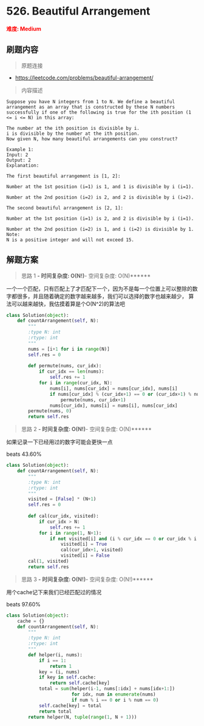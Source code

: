 # 526. Beautiful Arrangement

**<font color=red>难度: Medium</font>**

## 刷题内容

> 原题连接

* https://leetcode.com/problems/beautiful-arrangement/

> 内容描述

```
Suppose you have N integers from 1 to N. We define a beautiful arrangement as an array that is constructed by these N numbers successfully if one of the following is true for the ith position (1 <= i <= N) in this array:

The number at the ith position is divisible by i.
i is divisible by the number at the ith position.
Now given N, how many beautiful arrangements can you construct?

Example 1:
Input: 2
Output: 2
Explanation: 

The first beautiful arrangement is [1, 2]:

Number at the 1st position (i=1) is 1, and 1 is divisible by i (i=1).

Number at the 2nd position (i=2) is 2, and 2 is divisible by i (i=2).

The second beautiful arrangement is [2, 1]:

Number at the 1st position (i=1) is 2, and 2 is divisible by i (i=1).

Number at the 2nd position (i=2) is 1, and i (i=2) is divisible by 1.
Note:
N is a positive integer and will not exceed 15.
```

## 解题方案

> 思路 1
******- 时间复杂度: O(N!)******- 空间复杂度: O(N)******


一个一个匹配，只有匹配上了才匹配下一个，因为不是每一个位置上可以整除的数字都很多，并且随着确定的数字越来越多，我们可以选择的数字也越来越少，
算法可以越来越快，我估摸着算是个O(N^2)的算法吧


```python
class Solution(object):
    def countArrangement(self, N):
        """
        :type N: int
        :rtype: int
        """
        nums = [i+1 for i in range(N)]
        self.res = 0
        
        def permute(nums, cur_idx):
            if cur_idx == len(nums):
                self.res += 1
            for i in range(cur_idx, N):
                nums[i], nums[cur_idx] = nums[cur_idx], nums[i]
                if nums[cur_idx] % (cur_idx+1) == 0 or (cur_idx+1) % nums[cur_idx] == 0:
                    permute(nums, cur_idx+1)
                nums[cur_idx], nums[i] = nums[i], nums[cur_idx]
        permute(nums, 0)
        return self.res
```

> 思路 2
******- 时间复杂度: O(N!)******- 空间复杂度: O(N)******

如果记录一下已经用过的数字可能会更快一点

beats 43.60%

```python
class Solution(object):
    def countArrangement(self, N):
        """
        :type N: int
        :rtype: int
        """
        visited = [False] * (N+1)
        self.res = 0
        
        def cal(cur_idx, visited):
            if cur_idx > N:
                self.res += 1
            for i in range(1, N+1):
                if not visited[i] and (i % cur_idx == 0 or cur_idx % i == 0):
                    visited[i] = True
                    cal(cur_idx+1, visited)
                    visited[i] = False
        cal(1, visited)
        return self.res
```



> 思路 3
******- 时间复杂度: O(N!)******- 空间复杂度: O(N!)******

用个cache记下来我们已经匹配过的情况

beats 97.60%

```python
class Solution(object):
    cache = {}
    def countArrangement(self, N):
        """
        :type N: int
        :rtype: int
        """
        def helper(i, nums):
            if i == 1:
                return 1
            key = (i, nums)
            if key in self.cache:
                return self.cache[key]
            total = sum(helper(i-1, nums[:idx] + nums[idx+1:])
                        for idx, num in enumerate(nums)
                        if num % i == 0 or i % num == 0)
            self.cache[key] = total
            return total
        return helper(N, tuple(range(1, N + 1)))
```






















